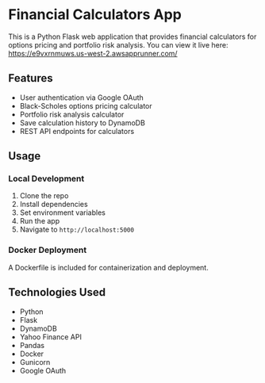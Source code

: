 # Financial Calculators App

This is a Python Flask web application that provides financial calculators for options pricing and portfolio risk analysis.
You can view it live here: https://e9vxrnmuws.us-west-2.awsapprunner.com/

## Features

- User authentication via Google OAuth
- Black-Scholes options pricing calculator
- Portfolio risk analysis calculator 
- Save calculation history to DynamoDB
- REST API endpoints for calculators

## Usage

### Local Development

1. Clone the repo
2. Install dependencies
3. Set environment variables
4. Run the app
5. Navigate to `http://localhost:5000`

### Docker Deployment 

A Dockerfile is included for containerization and deployment.

## Technologies Used

- Python
- Flask
- DynamoDB
- Yahoo Finance API
- Pandas
- Docker
- Gunicorn
- Google OAuth
